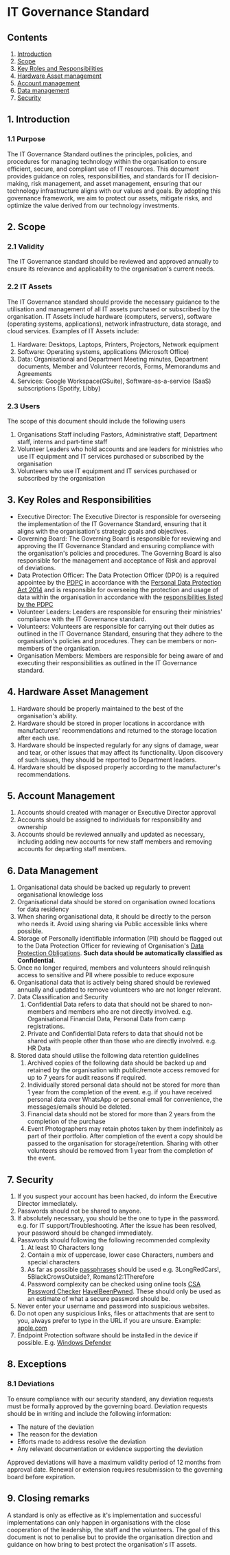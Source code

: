 # IT Governance Standard

## Contents

1. [Introduction](#1-introduction)
2. [Scope](#2-scope)
3. [Key Roles and Responsibilities](#3-key-roles-and-responsibilities)
4. [Hardware Asset management](#4-hardware-asset-management)
5. [Account management](#5-account-management)
6. [Data management](#6-data-management)
7. [Security](#7-security)

## 1. Introduction

### 1.1 Purpose

The IT Governance Standard outlines the principles, policies, and procedures for managing technology within the organisation to ensure efficient, secure, and compliant use of IT resources. This document provides guidance on roles, responsibilities, and standards for IT decision-making, risk management, and asset management, ensuring that our technology infrastructure aligns with our values and goals. By adopting this governance framework, we aim to protect our assets, mitigate risks, and optimize the value derived from our technology investments.

## 2. Scope

### 2.1 Validity

The IT Governance standard should be reviewed and approved annually to ensure its relevance and applicability to the organisation's current needs. 

### 2.2 IT Assets

The IT Governance standard should provide the necessary guidance to the utilisation and management of all IT assets purchased or subscribed by the organisation. IT Assets include hardware (computers, servers), software (operating systems, applications), network infrastructure, data storage, and cloud services. Examples of IT Assets include:

1. Hardware: Desktops, Laptops, Printers, Projectors, Network equipment
2. Software: Operating systems, applications (Microsoft Office)
3. Data: Organisational and Department Meeting minutes, Department documents, Member and Volunteer records, Forms, Memorandums and Agreements
4. Services: Google Workspace(GSuite), Software-as-a-service (SaaS) subscriptions (Spotify, Libby)

### 2.3 Users

The scope of this document should include the following users

1. Organisations Staff including Pastors, Administrative staff, Department staff, interns and part-time staff
2. Volunteer Leaders who hold accounts and are leaders for ministries who use IT equipment and IT services purchased or subscribed by the organisation
3. Volunteers who use IT equipment and IT services purchased or subscribed by the organisation

## 3. Key Roles and Responsibilities

- Executive Director: The Executive Director is responsible for overseeing the implementation of the IT Governance Standard, ensuring that it aligns with the organisation's strategic goals and objectives. 
- Governing Board: The Governing Board is responsible for reviewing and approving the IT Governance Standard and ensuring compliance with the organisation's policies and procedures. The Governing Board is also responsible for the management and acceptance of Risk and approval of deviations.
- Data Protection Officer: The Data Protection Officer (DPO) is a required appointee by the [PDPC](https://www.pdpc.gov.sg/) in accordance with the [Personal Data Protection Act 2014](https://sso.agc.gov.sg/Act/PDPA2012?ProvIds=P13-#pr11-) and is responsible for overseeing the protection and usage of data within the organisation in accordance with the [responsibilities listed by the PDPC](https://www.pdpc.gov.sg/overview-of-pdpa/data-protection/business-owner/data-protection-officers)
- Volunteer Leaders: Leaders are responsible for ensuring their ministries' compliance with the IT Governance standard.
- Volunteers: Volunteers are responsible for carrying out their duties as outlined in the IT Governance Standard, ensuring that they adhere to the organisation's policies and procedures. They can be members or non-members of the organisation.
- Organisation Members: Members are responsible for being aware of and executing their responsibilities as outlined in the IT Governance standard.

## 4. Hardware Asset Management

1. Hardware should be properly maintained to the best of the organisation's ability.
2. Hardware should be stored in proper locations in accordance with manufacturers' recommendations and returned to the storage location after each use.
3. Hardware should be inspected regularly for any signs of damage, wear and tear, or other issues that may affect its functionality. Upon discovery of such issues, they should be reported to Department leaders.
4. Hardware should be disposed properly according to the manufacturer's recommendations.

## 5. Account Management

1. Accounts should created with manager or Executive Director approval
2. Accounts should be assigned to individuals for responsibility and ownership
3. Accounts should be reviewed annually and updated as necessary, including adding new accounts for new staff members and removing accounts for departing staff members.

## 6. Data Management

1. Organisational data should be backed up regularly to prevent organisational knowledge loss
2. Organisational data should be stored on organisation owned locations for data residency
3. When sharing organisational data, it should be directly to the person who needs it. Avoid using sharing via Public accessible links where possible.
4. Storage of Personally identifiable information (PII) should be flagged out to the Data Protection Officer for reviewing of Organisation's [Data Protection Obligations](https://www.pdpc.gov.sg/overview-of-pdpa/the-legislation/personal-data-protection-act/data-protection-obligations). **Such data should be automatically classified as Confidential**.
5. Once no longer required, members and volunteers should relinquish access to sensitive and PII where possible to reduce exposure
6. Organisational data that is actively being shared should be reviewed annually and updated to remove volunteers who are not longer relevant.
7. Data Classification and Security
    1. Confidential Data refers to data that should not be shared to non-members and members who are not directly involved. e.g. Organisational Financial Data, Personal Data from camp registrations.
    2. Private and Confidential Data refers to data that should not be shared with people other than those who are directly involved. e.g. HR Data
8. Stored data should utilise the following data retention guidelines
    1. Archived copies of the following data should be backed up and retained by the organisation with public/remote access removed for up to 7 years for audit reasons if required.
    2. Individually stored personal data should not be stored for more than 1 year from the completion of the event. e.g. if you have received personal data over WhatsApp or personal email for convenience, the messages/emails should be deleted.
    3. Financial data should not be stored for more than 2 years from the completion of the purchase
    4. Event Photographers may retain photos taken by them indefinitely as part of their portfolio. After completion of the event a copy should be passed to the organisation for storage/retention. Sharing with other volunteers should be removed from 1 year from the completion of the event.

## 7. Security

1. If you suspect your account has been hacked, do inform the Executive Director immediately.
2. Passwords should not be shared to anyone. 
3. If absolutely necessary, you should be the one to type in the password. e.g. for IT support/Troubleshooting. After the issue has been resolved, your password should be changed immediately.
4. Passwords should following the following recommended complexity
    1. At least 10 Characters long
    2. Contain a mix of uppercase, lower case Characters, numbers and special characters
    3. As far as possible [passphrases](https://en.wikipedia.org/wiki/Passphrase) should be used e.g. 3LongRedCars!, 5BlackCrowsOutside?, Romans12:1Therefore
    4. Password complexity can be checked using online tools [CSA Password Checker](https://ihp.csa.gov.sg/password-checker) [HaveIBeenPwned](https://haveibeenpwned.com/Passwords). These should only be used as an estimate of what a secure password should be.
5. Never enter your username and password into suspicious websites.
6. Do not open any suspicious links, files or attachments that are sent to you, always prefer to type in the URL if you are unsure.  Example: [apple.com](https://www.xn--80ak6aa92e.com/)
7. Endpoint Protection software should be installed in the device if possible. E.g. [Windows Defender](https://www.microsoft.com/en-sg/windows/comprehensive-security)

## 8. Exceptions

### 8.1 Deviations

To ensure compliance with our security standard, any deviation requests must be formally approved by the governing board. Deviation requests should be in writing and include the following information:
- The nature of the deviation
- The reason for the deviation
- Efforts made to address resolve the deviation
- Any relevant documentation or evidence supporting the deviation

Approved deviations will have a maximum validity period of 12 months from approval date. Renewal or extension requires resubmission to the governing board before expiration.

## 9. Closing remarks

A standard is only as effective as it's implementation and successful implementations can only happen in organisations with the close cooperation of the leadership, the staff and the volunteers. The goal of this document is not to penalise but to provide the organisation direction and guidance on how bring to best protect the organisation's IT assets.